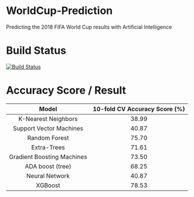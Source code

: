 # WorldCup-Prediction
Predicting the 2018 FIFA World Cup results with Artificial Intelligence

# Build Status
[![Build Status](https://travis-ci.org/VIVelev/WorldCup-Prediction.svg?branch=master)](https://travis-ci.org/VIVelev/WorldCup-Prediction)

# Accuracy Score / Result

|           Model          |10-fold CV Accuracy Score (%)|
|:------------------------:|:---------------------------:|
|K-Nearest Neighbors       |38.99|
|Support Vector Machines   |40.87|
|Random Forest             |75.70|
|Extra-Trees               |71.61|
|Gradient Boosting Machines|73.50|
|ADA boost (tree)          |68.25|
|Neural Network            |40.87|
|XGBoost                   |78.53|